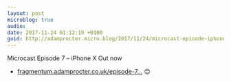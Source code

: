 ```yaml
---
layout: post
microblog: true
audio: 
date: 2017-11-24 01:12:19 +0100
guid: http://adamprocter.micro.blog/2017/11/24/microcast-episode-iphone.html
---
```

Microcast 
Episode 7 – iPhone X
Out now
- [fragmentum.adamprocter.co.uk/episode-7...](http://fragmentum.adamprocter.co.uk/episode-7-iphone-x/)
😊
